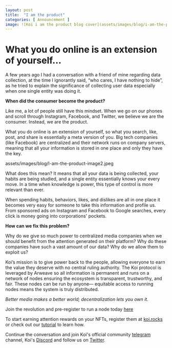 ```yaml
---
layout: post
title:  "I am the product"
categories: [ Announcement ]
image: ![Koi i am the product blog cover](assets/images/blog/i-am-the-product-cover2.jpeg)
---
```


# What you do online is an extension of yourself...

A few years ago I had a conversation with a friend of mine regarding data collection, at the time I ignorantly said, “who cares, I have nothing to hide”, as he tried to explain the significance of collecting user data especially when one single entity was doing it. 

**When did the consumer become the product?**

Like me, a lot of people still have this mindset. When we go on our phones and scroll through Instagram, Facebook, and Twitter, we believe we are the consumer. Instead, we are the product.

What you do online is an extension of yourself, so what you search, like, post,  and share is essentially a meta version of you. Big tech companies (like Facebook) are centralized and their network runs on company servers, meaning that all your information is stored in one place and only they have the key. 

assets/images/blog/I-am-the-product-image2.jpeg

What does this mean? It means that all your data is being collected, your habits are being studied, and a single entity essentially knows your every move. In a time when knowledge is power, this type of control is more relevant than ever. 

When spending habits, behaviors, likes, and dislikes are all in one place it becomes very easy for someone to take this information and profile us. From sponsored ads on Instagram and Facebook to Google searches, every click is money going into corporations' pockets. 

**How can we fix this problem?**

Why do we give so much power to centralized media companies when we should benefit from the attention generated on their platform? Why do these companies have such a vast amount of our data? Why do we allow them to exploit us? 

Koi’s mission is to give power back to the people, allowing everyone to earn the value they deserve with no central ruling authority. The Koi protocol is leveraged by Arweave so all information is permanent and runs on a network of nodes ensuring the ecosystem is transparent, trustworthy, and fair. These nodes can be run by anyone— equitable access to running nodes means the system is truly distributed.

*Better media makes a better world; decentralization lets you own it.*

Join the revolution and pre-register to run a node today [here](https://docs.google.com/forms/d/e/1FAIpQLSduDTdxD3dDOvcbIcKlG7JWOsnDFVZFdLy0J38q_OOzUC3okA/viewform)

To start earning attention rewards on your NFTs, register them at [koi.rocks](https://koi.rocks/contents) or check out our [tutorial](https://blog.openkoi.com/An-Arweave-faucet-tutorial/) to learn how.

Continue the conversation and join Koi's official community [telegram](https://t.me/joinchat/OEHs_8T9-8ZhZmU5) channel, Koi's [Discord](https://discord.gg/zByqXPGEWy) and follow us on [Twitter](https://twitter.com/open_koi). 

